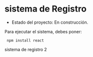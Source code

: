<h1> sistema de Registro</h1>

- Estado del proyecto: En construcción.

Para ejecutar el sistema, debes poner:

``` npm install react```

sistema de registro 2
